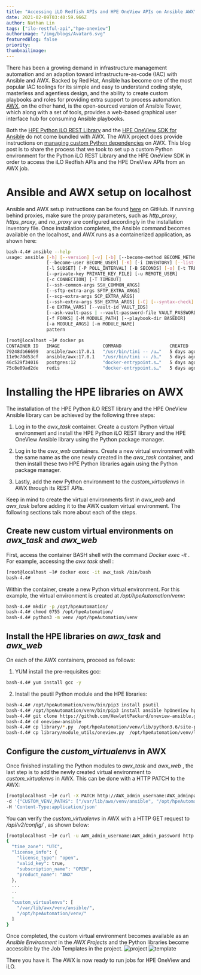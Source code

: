 ```yaml
---
title: "Accessing iLO Redfish APIs and HPE OneView APIs on Ansible AWX"
date: 2021-02-09T03:40:59.966Z
author: Nathan Lin 
tags: ["ilo-restful-api","hpe-oneview"]
authorimage: "/img/blogs/Avatar6.svg"
featuredBlog: false
priority:
thumbnailimage:
---
```

There has been a growing demand in infrastructure management automation and an adaption toward infrastructure-as-code (IAC) with Ansible and AWX. Backed by Red Hat, Ansible has become one of the most popular IAC toolings for its simple and easy to understand coding style, masterless and agentless design, and the ability to create custom playbooks and roles for providing extra support to process automation. [AWX](https://github.com/ansible/awx), on the other hand, is the open-sourced version of Ansible Tower, which along with a set of tools, provides a web-based graphical user interface hub for consuming Ansible playbooks. 

Both the [HPE Python iLO REST Library](https://github.com/HewlettPackard/python-ilorest-library) and the [HPE OneView SDK for Ansible](https://github.com/HewlettPackard/oneview-ansible) do not come bundled with AWX. The AWX project does provide instructions on [managing custom Python dependencies](https://github.com/ansible/awx/blob/devel/docs/custom_virtualenvs.md#managing-custom-python-dependencies) on AWX. This blog post is to share the process that we took to set up a custom Python environment for the Python iLO REST Library and the HPE OneView SDK in order to access the iLO Redfish APIs and the HPE OneView APIs from an AWX job.


# Ansible and AWX setup on localhost
Ansible and AWX setup instructions can be found  [here](https://github.com/ansible/awx/blob/devel/INSTALL.md#installing-awx) on GitHub. If running behind proxies, make sure the proxy parameters, such as _http_proxy_, _https_proxy_, and _no_proxy_ are configured accordingly in the installation inventory file. Once installation completes, the Ansible command becomes available on the localhost, and AWX runs as a containerized application, as shown here:

```bash
bash-4.4# ansible --help
usage: ansible [-h] [--version] [-v] [-b] [--become-method BECOME_METHOD]
               [--become-user BECOME_USER] [-K] [-i INVENTORY] [--list-hosts]
               [-l SUBSET] [-P POLL_INTERVAL] [-B SECONDS] [-o] [-t TREE] [-k]
               [--private-key PRIVATE_KEY_FILE] [-u REMOTE_USER]
               [-c CONNECTION] [-T TIMEOUT]
               [--ssh-common-args SSH_COMMON_ARGS]
               [--sftp-extra-args SFTP_EXTRA_ARGS]
               [--scp-extra-args SCP_EXTRA_ARGS]
               [--ssh-extra-args SSH_EXTRA_ARGS] [-C] [--syntax-check] [-D]
               [-e EXTRA_VARS] [--vault-id VAULT_IDS]
               [--ask-vault-pass | --vault-password-file VAULT_PASSWORD_FILES]
               [-f FORKS] [-M MODULE_PATH] [--playbook-dir BASEDIR]
               [-a MODULE_ARGS] [-m MODULE_NAME]
               pattern
```

```bash
[root@localhost ~]# docker ps
CONTAINER ID   IMAGE                COMMAND                  CREATED      STATUS      PORTS                  NAMES
79248db66699   ansible/awx:17.0.1   "/usr/bin/tini -- /u…"   5 days ago   Up 5 days   8052/tcp               awx_task
11e9c78d53cf   ansible/awx:17.0.1   "/usr/bin/tini -- /b…"   5 days ago   Up 5 days   0.0.0.0:80->8052/tcp   awx_web
46c529f34016   postgres:12          "docker-entrypoint.s…"   5 days ago   Up 5 days   5432/tcp               awx_postgres
75c8e09ad2de   redis                "docker-entrypoint.s…"   5 days ago   Up 5 days   6379/tcp               awx_redis
```

# Installing the HPE libraries on AWX
The installation of the HPE Python iLO REST library and the HPE OneView Ansible library can be achieved by the following three steps: 

1. Log in to the _awx_task_ container. Create a custom Python virtual environment and install the HPE Python iLO REST library and the HPE OneView Ansible library using the Python package manager.

2. Log in to the _awx_web_ containers. Create a new virtual environment with the same name as the one newly created in the _awx_task_ container, and then install these two HPE Python libraries again using the Python package manager.

3. Lastly, add the new Python environment to the _custom_virtualenvs_ in AWX through its REST APIs.

Keep in mind to create the virtual environments first in _awx_web_ and _awx_task_ before adding it to the AWX custom virtual environment. The following sections talk more about each of the steps.

## Create new custom virtual environments on _awx_task_ and _awx_web_
First, access the container BASH shell with the command _Docker exec -it_  . For example, accessing the _awx task_ shell :

```bash
[root@localhost ~]# docker exec -it awx_task /bin/bash
bash-4.4#
```

Within the container, create a new Python virtual environment. For this example, the virtual environment is created at _/opt/hpeAutomation/venv_:  

```bash
bash-4.4# mkdir -p /opt/hpeAutomation/
bash-4.4# chmod 0755 /opt/hpeAutomation/
bash-4.4# python3 -m venv /opt/hpeAutomation/venv
```

## Install the HPE libraries on  _awx_task_ and _awx_web_
On each of the AWX containers, proceed as follows:

1. YUM install the pre-requisites gcc:

```bash
bash-4.4# yum install gcc -y
```

2. Install the psutil Python module and the HPE libraries:

```bash
bash-4.4# /opt/hpeAutomation/venv/bin/pip3 install psutil
bash-4.4# /opt/hpeAutomation/venv/bin/pip3 install ansible hpOneView hpICsp python-ilorest-library
bash-4.4# git clone https://github.com/HewlettPackard/oneview-ansible.git
bash-4.4# cd oneview-ansible
bash-4.4# cp library/*.py  /opt/hpeAutomation/venv/lib/python3.6/site-packages/ansible/modules/remote_management/oneview/
bash-4.4# cp library/module_utils/oneview.py  /opt/hpeAutomation/venv/lib/python3.6/site-packages/ansible/module_utils 
```

## Configure the _custom_virtualenvs_ in AWX
Once finished installing the Python modules to _awx_task_ and _awx_web_ , the last step is to add the newly created virtual environment to _custom_virtualenvs_  in AWX. This can be done with a HTTP PATCH to the AWX:

```bash
[root@localhost ~]# curl -X PATCH http://AWX_admin_username:AWX_adminpassword@AWX_ip_address/api/v2/settings/system/ \
-d '{"CUSTOM_VENV_PATHS": ["/var/lib/awx/venv/ansible", "/opt/hpeAutomation/"]}' \
-H 'Content-Type:application/json'
```

You can verify the _custom_virtualenvs_ in AWX with a HTTP GET request to _/api/v2/config/_ , as shown below:

```bash
[root@localhost ~]# curl -u AWX_admin_username:AWX_admin_password http://AWX_IP_address/api/v2/config/
{
  "time_zone": "UTC",
  "license_info": {
    "license_type": "open",
    "valid_key": true,
    "subscription_name": "OPEN",
    "product_name": "AWX"
  },
  ...
  ..
  .
  "custom_virtualenvs": [
    "/var/lib/awx/venv/ansible/",
    "/opt/hpeAutomation/venv/"
  ]
}
```

Once completed, the custom virtual environment becomes available as an _Ansible Environment_ in the _AWX Projects_ and the Python libraries become accessible by the Job Templates in the project.
![project](https://hpe-developer-portal.s3.amazonaws.com/uploads/media/2021/1/pic1-1612842533941.png)
![template](https://hpe-developer-portal.s3.amazonaws.com/uploads/media/2021/1/pic2-1612842545279.png)

There you have it. The AWX is now ready to run jobs for HPE OneView and iLO.